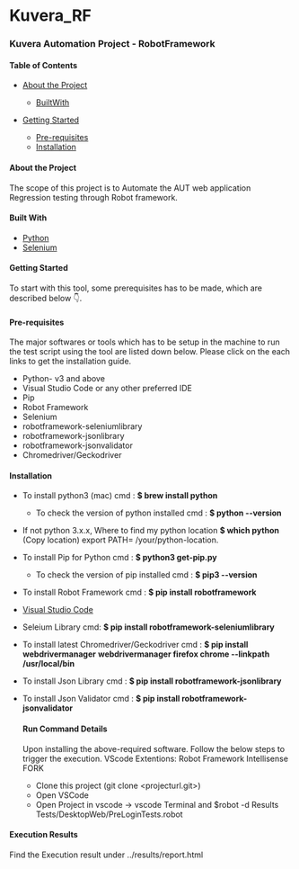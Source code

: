# Kuvera_RF
### Kuvera Automation Project - RobotFramework

#### Table of Contents

* [About the Project](https://github.com/MoolyaSoftwareTesting/Kuvera_RF/blob/KU_RF_PE_PHASE1/README.md#about-the-project)
     * [BuiltWith](http://github.com)
* [Getting Started](http://github.com) 

    * [Pre-requisites](http://github.com)
    * [Installation](http://github.com)
    
    
    
 #### About the Project
 
 The scope of this project is to Automate the AUT web application Regression testing through Robot framework.
   
 #### Built With
 
 * [Python](https://www.python.org/)
 * [Selenium](https://www.selenium.dev/)
 
 #### Getting Started
 To start with this tool, some prerequisites has to be made, which are described below 👇.
 
 #### Pre-requisites
 The major softwares or tools which has to be setup in the machine to run the test script using the tool are listed down below. Please click on the each links to get the    installation guide.
 
 *  Python- v3 and above 
 *  Visual Studio Code or any other preferred IDE 
 *  Pip
 *  Robot Framework
 *  Selenium
 *  robotframework-seleniumlibrary
 *  robotframework-jsonlibrary
 *  robotframework-jsonvalidator
 *  Chromedriver/Geckodriver
 
 #### Installation
 
 * To install python3 (mac)
   cmd : **$ brew install python** 
   
     * To check the version of python installed
       cmd : **$ python --version**
       
 * If not python 3.x.x, Where to find my python location
   **$ which python**
   (Copy location)
   export PATH= /your/python-location.
*  To install Pip for Python
   cmd : **$ python3 get-pip.py**
     * To check the version of pip installed 
       cmd : **$ pip3 --version**
       
*  To install Robot Framework
   cmd : **$ pip install robotframework**  
* [Visual Studio Code](https://code.visualstudio.com/download)
   
* Seleium Library
  cmd: **$ pip install robotframework-seleniumlibrary**
  
* To install latest Chromedriver/Geckodriver
  cmd : **$ pip install webdrivermanager**
        **webdrivermanager firefox chrome --linkpath /usr/local/bin**
        
* To install Json Library
  cmd : **$ pip install robotframework-jsonlibrary**
  
* To install Json Validator
  cmd : **$ pip install robotframework-jsonvalidator**
  
  #### Run Command Details
  Upon installing the above-required software. Follow the below steps to trigger the execution.
  VScode Extentions: Robot Framework Intellisense FORK
  * Clone this project (git clone <projecturl.git>)
  * Open VSCode
  * Open Project in vscode -> vscode Terminal and
    $robot -d Results  Tests/DesktopWeb/PreLoginTests.robot
    
 #### Execution Results 
 Find the Execution result under ../results/report.html
  
        
        
        
        


   

   
   
                           
   
    
 
 
 
